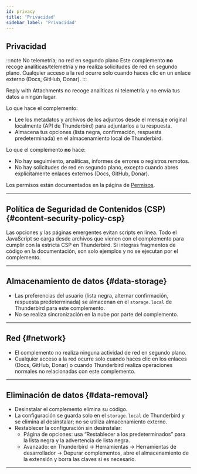 ```yaml
---
id: privacy
title: 'Privacidad'
sidebar_label: 'Privacidad'
---
```


## Privacidad

:::note No telemetría; no red en segundo plano
Este complemento **no** recoge analíticas/telemetría y **no** realiza solicitudes de red en segundo plano. Cualquier acceso a la red ocurre solo cuando haces clic en un enlace externo (Docs, GitHub, Donar).
:::

Reply with Attachments no recoge analíticas ni telemetría y no envía tus datos a ningún lugar.

Lo que hace el complemento:

- Lee los metadatos y archivos de los adjuntos desde el mensaje original localmente (API de Thunderbird) para adjuntarlos a tu respuesta.
- Almacena tus opciones (lista negra, confirmación, respuesta predeterminada) en el almacenamiento local de Thunderbird.

Lo que el complemento **no** hace:

- No hay seguimiento, analíticas, informes de errores o registros remotos.
- No hay solicitudes de red en segundo plano, excepto cuando abres explícitamente enlaces externos (Docs, GitHub, Donar).

Los permisos están documentados en la página de [Permisos](permissions).

---

## Política de Seguridad de Contenidos (CSP) {#content-security-policy-csp}

Las opciones y las páginas emergentes evitan scripts en línea. Todo el JavaScript se carga desde archivos que vienen con el complemento para cumplir con la estricta CSP en Thunderbird. Si integras fragmentos de código en la documentación, son solo ejemplos y no se ejecutan por el complemento.

---

## Almacenamiento de datos {#data-storage}

- Las preferencias del usuario (lista negra, alternar confirmación, respuesta predeterminada) se almacenan en el `storage.local` de Thunderbird para este complemento.
- No se realiza sincronización en la nube por parte del complemento.

---

## Red {#network}

- El complemento no realiza ninguna actividad de red en segundo plano.
- Cualquier acceso a la red ocurre solo cuando haces clic en los enlaces (Docs, GitHub, Donar) o cuando Thunderbird realiza operaciones normales no relacionadas con este complemento.

---

## Eliminación de datos {#data-removal}

- Desinstalar el complemento elimina su código.
- La configuración se guarda solo en el `storage.local` de Thunderbird y se elimina al desinstalar; no se utiliza almacenamiento externo.
- Restablecer la configuración sin desinstalar:
  - Página de opciones: usa “Restablecer a los predeterminados” para la lista negra y la advertencia de lista negra.
  - Avanzado: en Thunderbird → Herramientas → Herramientas de desarrollador → Depurar complementos, abre el almacenamiento de la extensión y borra las claves si es necesario.

---
